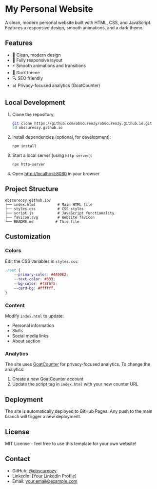 # My Personal Website

A clean, modern personal website built with HTML, CSS, and JavaScript. Features a responsive design, smooth animations, and a dark theme.

## Features

- 🎨 Clean, modern design
- 📱 Fully responsive layout
- ⚡ Smooth animations and transitions
- 🌙 Dark theme
- 🔍 SEO friendly
- 📊 Privacy-focused analytics (GoatCounter)

## Local Development

1. Clone the repository:
   ```bash
   git clone https://github.com/obscureozy/obscureozy.github.io.git
   cd obscureozy.github.io
   ```

2. Install dependencies (optional, for development):
   ```bash
   npm install
   ```

3. Start a local server (using `http-server`):
   ```bash
   npx http-server
   ```

4. Open [http://localhost:8080](http://localhost:8080) in your browser

## Project Structure

```
obscureozy.github.io/
├── index.html          # Main HTML file
├── styles.css          # CSS styles
├── script.js           # JavaScript functionality
├── favicon.svg         # Website favicon
└── README.md          # This file
```

## Customization

### Colors
Edit the CSS variables in `styles.css`:
```css
:root {
    --primary-color: #4A90E2;
    --text-color: #333;
    --bg-color: #f5f5f5;
    --card-bg: #ffffff;
}
```

### Content
Modify `index.html` to update:
- Personal information
- Skills
- Social media links
- About section

### Analytics
The site uses [GoatCounter](https://www.goatcounter.com/) for privacy-focused analytics. To change the analytics:
1. Create a new GoatCounter account
2. Update the script tag in `index.html` with your new counter URL

## Deployment

The site is automatically deployed to GitHub Pages. Any push to the main branch will trigger a new deployment.

## License

MIT License - feel free to use this template for your own website!

## Contact

- GitHub: [@obscureozy](https://github.com/obscureozy)
- LinkedIn: [Your LinkedIn Profile]
- Email: your.email@example.com
